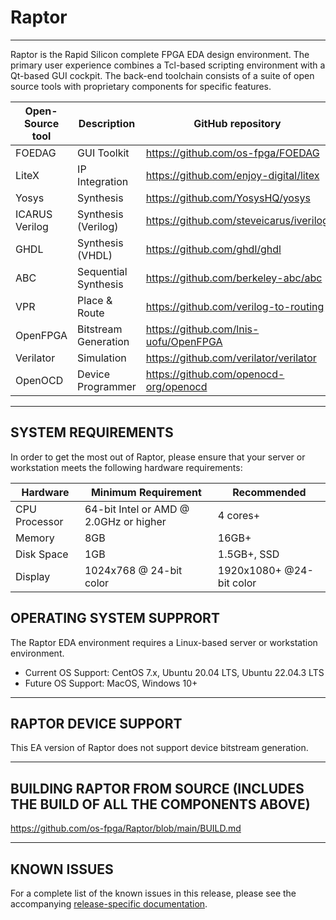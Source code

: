 # Raptor
----
Raptor is the Rapid Silicon complete FPGA EDA design environment.  The primary user experience combines a Tcl-based scripting environment with a Qt-based GUI cockpit.  The back-end toolchain consists of a suite of open source tools with proprietary components for specific features.

| Open-Source tool | Description          | GitHub repository                       |
|------------------|----------------------|-----------------------------------------|
| FOEDAG           | GUI Toolkit          | https://github.com/os-fpga/FOEDAG       |
| LiteX            | IP Integration       | https://github.com/enjoy-digital/litex  |
| Yosys            | Synthesis            | https://github.com/YosysHQ/yosys        |
| ICARUS Verilog   | Synthesis (Verilog)  | https://github.com/steveicarus/iverilog |
| GHDL             | Synthesis (VHDL)     | https://github.com/ghdl/ghdl            |
| ABC              | Sequential Synthesis | https://github.com/berkeley-abc/abc     |
| VPR              | Place & Route        | https://github.com/verilog-to-routing   |
| OpenFPGA         | Bitstream Generation | https://github.com/lnis-uofu/OpenFPGA   |
| Verilator        | Simulation           | https://github.com/verilator/verilator  |
| OpenOCD          | Device Programmer    | https://github.com/openocd-org/openocd  |

----
## SYSTEM REQUIREMENTS
In order to get the most out of Raptor, please ensure that your server or workstation meets the following hardware requirements:

| Hardware	            | Minimum Requirement	| Recommended	|
|-----------------------|-----------------------|---------------|
| CPU Processor			| 64-bit Intel or AMD @ 2.0GHz or higher| 4 cores+				|
| Memory				| 8GB						| 16GB+				|
| Disk Space			| 1GB						| 1.5GB+, SSD				|
| Display				| 1024x768 @ 24-bit color						| 1920x1080+ @24-bit color				|

## OPERATING SYSTEM SUPPRORT
The Raptor EDA environment requires a Linux-based server or workstation environment.

 * Current OS Support: CentOS 7.x, Ubuntu 20.04 LTS, Ubuntu 22.04.3 LTS 
 * Future OS Support: MacOS, Windows 10+

---- 
## RAPTOR DEVICE SUPPORT
This EA version of Raptor does not support device bitstream generation.

---- 
## BUILDING RAPTOR FROM SOURCE (INCLUDES THE BUILD OF ALL THE COMPONENTS ABOVE)
https://github.com/os-fpga/Raptor/blob/main/BUILD.md

----
## KNOWN ISSUES
For a complete list of the known issues in this release, please see the accompanying [release-specific documentation](https://github.com/os-fpga/Raptor/releases).
